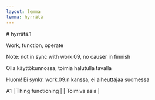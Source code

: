 ```yaml
---
layout: lemma
lemma: hyrrätä
---
```


<div class="sense">
# <span class="sensename">hyrrätä.1</span>

<span class="description">Work, function, operate</span>

Note: not in sync with work.09, no causer in finnish

<span class="description">Olla käyttökunnossa, toimia halutulla tavalla</span>

Huom! Ei synkr. work.09:n kanssa, ei aiheuttajaa suomessa

A1 | Thing functioning |   | Toimiva asia |  

</div>

